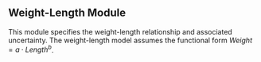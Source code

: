 ## Weight-Length Module

This module specifies the weight-length relationship and associated uncertainty.  The weight-length model assumes the functional form $Weight = a\cdot Length ^{b}$. 